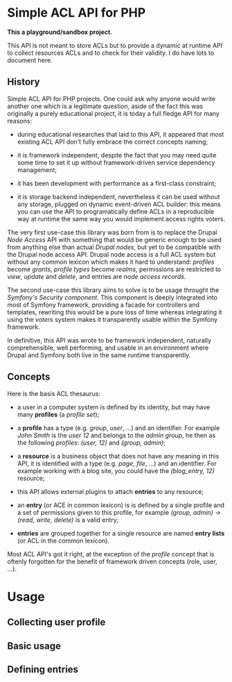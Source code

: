# Simple ACL API for PHP

**This a playground/sandbox project.**

This API is not meant to store ACLs but to provide a dynamic at runtime API
to collect resources ACLs and to check for their validity. I do have lots to
document here.

## History

Simple ACL API for PHP projects. One could ask why anyone would write another
one which is a legitimate question, aside of the fact this was originally a
purely educational project, it is today a full fledge API for many reasons:

 *  during educational researches that laid to this API, it appeared that most
    existing ACL API don't fully embrace the correct concepts naming;

 *  it is framework independent, despite the fact that you may need quite some
    time to set it up without framework-driven service dependency management;

 *  it has been development with performance as a first-class constraint;

 *  it is storage backend independent, nevertheless it can be used without any
    storage, plugged on dynamic event-driven ACL builder: this means you can
    use the API to programatically define ACLs in a reproducible way at runtime
    the same way you would implement access rights voters.

The very first use-case this library was born from is to replace the Drupal
*Node Access* API with something that would be generic enough to be used from
anything else than actual *Drupal nodes*, but yet to be compatible with the
Drupal node access API. Drupal node access is a full ACL system but without any
common lexicon which makes it hard to understand: *profiles* become *grants*,
*profile types* become *realms*, permissions are restricted to *view*, *update*
and *delete*, and entries are *node access records*.

The second use-case this library aims to solve is to be usage throught the
*Symfony's Security component*. This component is deeply integrated into most
of Symfony framework, providing a facade for controllers and templates,
rewriting this would be a pure loss of time whereas integrating it using the
*voters* system makes it transparently usable within the Symfony framework.

In definitive, this API was wrote to be framework independent, naturally
comprehensible, well performing, and usable in an environment where Drupal
and Symfony both live in the same runtime transparently.

## Concepts

Here is the basis ACL thesaurus:

 *  a user in a computer system is defined by its identity, but may have many
    **profiles** (a *profile set*);

 *  a **profile** has a type (e.g. *group*, *user*, ...) and an identifier. For
    example *John Smith* is the *user 12* and belongs to the *admin group*, he
    then as the following *profiles*: *(user, 12)* and *(group, admin)*;

 *  a **resource** is a business object that does not have any meaning in this
    API, it is identified with a type (e.g. *page*, *file*, ...) and an
    identifier. For example working with a blog site, you could have the
    *(blog_entry, 12)* resource;

 *  this API allows external plugins to attach **entries** to any resource;

 *  an **entry** (or ACE in common lexicon) is is defined by a single profile
    and a set of permissions given to this profile, for example
    *(group, admin) -> (read, write, delete)* is a valid entry;

 *  **entries** are grouped together for a single resource are named
    **entry lists** (or ACL in the common lexicon).

Most ACL API's got it right, at the exception of the *profile* concept that is
oftenly forgotten for the benefit of framework driven concepts (role, user,
...).

# Usage

## Collecting user profile

## Basic usage

## Defining entries
